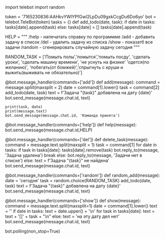 import telebot
import random

token = '7165230836:AAHkvYWlYPfGwI2LpDu09gxkCcgDu6Do6yo'
bot = telebot.TeleBot(token)
tasks = {}
def add_todo(date, task):
    if date in tasks:
        tasks[date].append(task)
    else:
        tasks[date] = []
        tasks[date].append(task)

HELP = """
/help - напечатать справку по программме
/add - добавить задачу в список
/del - удалить задачу из списка
/show - показатб все задачи
/random - сгенерировать случайную задачу сегодня
"""

RANDOM_TASK = ['Помыть полы','помытся','помыть посду', 'cделать уроки', 'сделать машину времени', 'не уснуть на физике'
'одется(по желанию)', 'побегать(от бомжей)','спрыгнуть с круши и выжить(выживать не обязательно)']

@bot.message_handler(commands=['add'])
def add(message):
    command = message.spliit(maxsplit = 2)
    date = command[1].lower()
    task = command[2]
    add_todo(date, task)
    text = f'Задача "{task}" добавлена на дату {date}'
    bot.send_message(message.chat.id, text)

    print(task, date)
    print(message.text)
    bot.send_message(message.chat.id, 'Команда принята')

@bot.message_handler(commands=['help'])
def help(message):
    bot.send_message(message.chat.id,HELP)

@bot.message_handler(commands=['del'])
def delete_task(message):
    command = message.text.split(maxsplit = 1)
    task = command[1]
    for date in tasks:
        if task in tasks[date]:
            tasks[date].remove(task)
            bot.reply_to(message, 'Задача удалена')
            break
        else:
            bot.reply_to(message, 'Задачи нет в списке')
    else:
        text = f'Задача "{task}" не найдена'
        bot.send_message(message.chat.id, text)

@bot.message_handler(commands=['random'])
def random_add(message):
    date = 'сегодня'
    task = random.choice(RANDOM_TASK)
    add_todo(date, task)
    text = f'Задача "{task}" добавлена на дату {date}'
    bot.send_message(message.chat.id, text)

@bot.message_handler(commands=['show'])
def show(message):
    command = message.text.split(maxsplit=1)
    date = command[1].lower()
    text = ''
    if date in tasks:
        text = date.upper() + '\n'
        for task in tasks[date]:
            text = text + '[]' + task + "\n"
    else:
        text = 'на эту дату дел нет'
    bot.send_message(message.chat.id, text)

bot.polling(non_stop=True)
